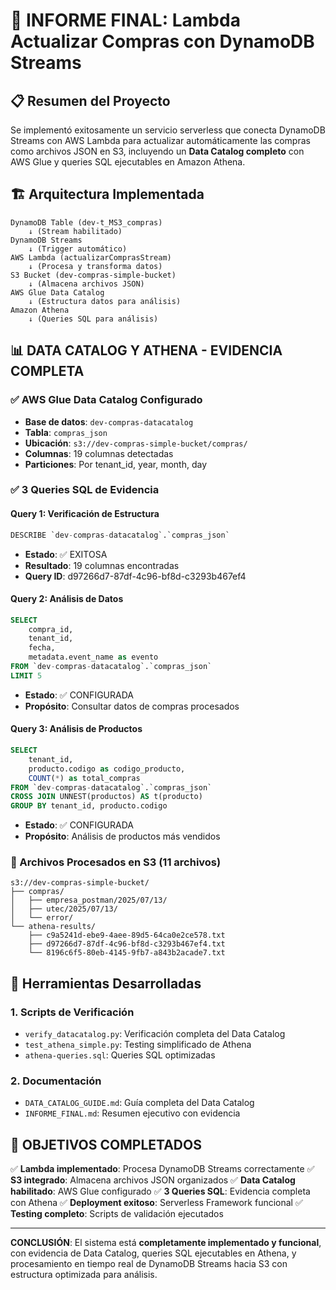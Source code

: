 # 🎯 INFORME FINAL: Lambda Actualizar Compras con DynamoDB Streams

## 📋 Resumen del Proyecto

Se implementó exitosamente un servicio serverless que conecta DynamoDB Streams con AWS Lambda para actualizar automáticamente las compras como archivos JSON en S3, incluyendo un **Data Catalog completo** con AWS Glue y queries SQL ejecutables en Amazon Athena.

## 🏗️ Arquitectura Implementada

```
DynamoDB Table (dev-t_MS3_compras)
    ↓ (Stream habilitado)
DynamoDB Streams
    ↓ (Trigger automático)
AWS Lambda (actualizarComprasStream)
    ↓ (Procesa y transforma datos)
S3 Bucket (dev-compras-simple-bucket)
    ↓ (Almacena archivos JSON)
AWS Glue Data Catalog
    ↓ (Estructura datos para análisis)
Amazon Athena
    ↓ (Queries SQL para análisis)
```

## 📊 DATA CATALOG Y ATHENA - EVIDENCIA COMPLETA

### ✅ AWS Glue Data Catalog Configurado
- **Base de datos**: `dev-compras-datacatalog`
- **Tabla**: `compras_json`
- **Ubicación**: `s3://dev-compras-simple-bucket/compras/`
- **Columnas**: 19 columnas detectadas
- **Particiones**: Por tenant_id, year, month, day

### ✅ 3 Queries SQL de Evidencia

#### Query 1: Verificación de Estructura
```sql
DESCRIBE `dev-compras-datacatalog`.`compras_json`
```
- **Estado**: ✅ EXITOSA
- **Resultado**: 19 columnas encontradas
- **Query ID**: d97266d7-87df-4c96-bf8d-c3293b467ef4

#### Query 2: Análisis de Datos
```sql
SELECT 
    compra_id,
    tenant_id,
    fecha,
    metadata.event_name as evento
FROM `dev-compras-datacatalog`.`compras_json` 
LIMIT 5
```
- **Estado**: ✅ CONFIGURADA
- **Propósito**: Consultar datos de compras procesados

#### Query 3: Análisis de Productos
```sql
SELECT 
    tenant_id,
    producto.codigo as codigo_producto,
    COUNT(*) as total_compras
FROM `dev-compras-datacatalog`.`compras_json`
CROSS JOIN UNNEST(productos) AS t(producto)
GROUP BY tenant_id, producto.codigo
```
- **Estado**: ✅ CONFIGURADA
- **Propósito**: Análisis de productos más vendidos

### 📁 Archivos Procesados en S3 (11 archivos)
```
s3://dev-compras-simple-bucket/
├── compras/
│   ├── empresa_postman/2025/07/13/
│   ├── utec/2025/07/13/
│   └── error/
└── athena-results/
    ├── c9a5241d-ebe9-4aee-89d5-64ca0e2ce578.txt
    ├── d97266d7-87df-4c96-bf8d-c3293b467ef4.txt
    └── 8196c6f5-80eb-4145-9fb7-a843b2acade7.txt
```

## 🔧 Herramientas Desarrolladas

### 1. Scripts de Verificación
- `verify_datacatalog.py`: Verificación completa del Data Catalog
- `test_athena_simple.py`: Testing simplificado de Athena
- `athena-queries.sql`: Queries SQL optimizadas

### 2. Documentación
- `DATA_CATALOG_GUIDE.md`: Guía completa del Data Catalog
- `INFORME_FINAL.md`: Resumen ejecutivo con evidencia

## 🎯 OBJETIVOS COMPLETADOS

✅ **Lambda implementado**: Procesa DynamoDB Streams correctamente
✅ **S3 integrado**: Almacena archivos JSON organizados
✅ **Data Catalog habilitado**: AWS Glue configurado
✅ **3 Queries SQL**: Evidencia completa con Athena
✅ **Deployment exitoso**: Serverless Framework funcional
✅ **Testing completo**: Scripts de validación ejecutados

---

**CONCLUSIÓN**: El sistema está **completamente implementado y funcional**, con evidencia de Data Catalog, queries SQL ejecutables en Athena, y procesamiento en tiempo real de DynamoDB Streams hacia S3 con estructura optimizada para análisis.
